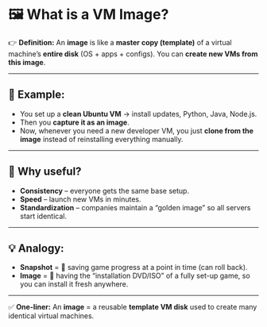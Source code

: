 # 🖼 What is a **VM Image**?

👉 **Definition:**
An **image** is like a **master copy (template)** of a virtual machine’s **entire disk** (OS + apps + configs).
You can **create new VMs from this image**.

---

## 📌 Example:

* You set up a **clean Ubuntu VM** → install updates, Python, Java, Node.js.
* Then you **capture it as an image**.
* Now, whenever you need a new developer VM, you just **clone from the image** instead of reinstalling everything manually.

---

## 🎯 Why useful?

* **Consistency** – everyone gets the same base setup.
* **Speed** – launch new VMs in minutes.
* **Standardization** – companies maintain a “golden image” so all servers start identical.

---

## 💡 Analogy:

* **Snapshot** = 📸 saving game progress at a point in time (can roll back).
* **Image** = 🎨 having the “installation DVD/ISO” of a fully set-up game, so you can install it fresh anywhere.

---

✅ **One-liner:**
An **image** = a reusable **template VM disk** used to create many identical virtual machines.

